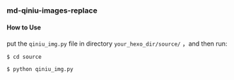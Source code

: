 ### md-qiniu-images-replace

#### How to Use

put the `qiniu_img.py` file in directory `your_hexo_dir/source/` ，and then run:

```
$ cd source

$ python qiniu_img.py
```
